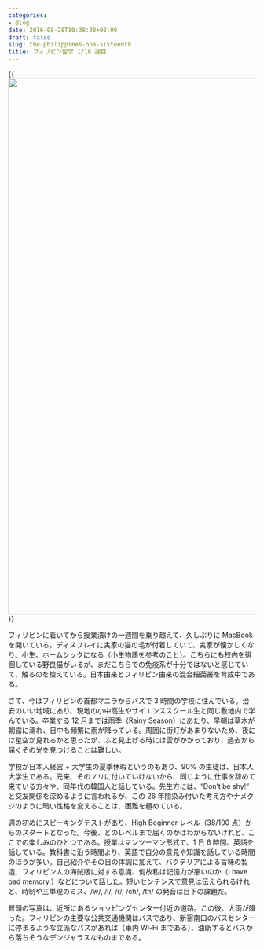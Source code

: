 ```yaml
---
categories:
- Blog
date: 2016-08-28T10:38:38+08:00
draft: false
slug: the-philippines-one-sixteenth
title: フィリピン留学 1/16 週目
---
```


{{<img alt="" src="/images/2016/08/the-philippines-one-sixteenth.jpg" width="1456" height="1092">}}

フィリピンに着いてから授業漬けの一週間を乗り越えて、久しぶりに MacBook を開いている。ディスプレイに実家の猫の毛が付着していて、実家が懐かしくなり、小生、ホームシックになる（[小生物語](http://www.amazon.co.jp/exec/obidos/ASIN/4344409353/rakuishi-22/ref=nosim/)を参考のこと）。こちらにも校内を徘徊している野良猫がいるが、まだこちらでの免疫系が十分ではないと感じていて、触るのを控えている。日本由来とフィリピン由来の混合細菌叢を育成中である。

さて、今はフィリピンの首都マニラからバスで 3 時間の学校に住んでいる。治安のいい地域にあり、現地の小中高生やサイエンススクール生と同じ敷地内で学んでいる。卒業する 12 月までは雨季（Rainy Season）にあたり、早朝は草木が朝露に濡れ、日中も頻繁に雨が降っている。周囲に街灯があまりないため、夜には星空が見れるかと思ったが、ふと見上げる時には雲がかかっており、過去から届くその光を見つけることは難しい。

学校が日本人経営 + 大学生の夏季休暇というのもあり、90% の生徒は、日本人大学生である。元来、そのノリに付いていけないから、同じように仕事を辞めて来ている方々や、同年代の韓国人と話している。先生方には、“Don’t be shy!” と交友関係を深めるように言われるが、この 26 年間染み付いた考え方やナメクジのように暗い性格を変えることは、困難を極めている。

週の初めにスピーキングテストがあり、High Beginner レベル（38/100 点）からのスタートとなった。今後、どのレベルまで届くのかはわからないけれど、ここでの楽しみのひとつである。授業はマンツーマン形式で、1 日 6 時間、英語を話している。教科書に沿う時間より、英語で自分の意見や知識を話している時間のほうが多い。自己紹介やその日の体調に加えて、バクテリアによる旨味の製造、フィリピン人の海賊版に対する意識、何故私は記憶力が悪いのか（I have bad memory.）などについて話した。短いセンテンスで意見は伝えられるけれど、時制や三単現のミス、/w/, /l/, /r/, /ch/, /th/ の発音は目下の課題だ。

冒頭の写真は、近所にあるショッピングセンター付近の道路。この後、大雨が降った。フィリピンの主要な公共交通機関はバスであり、新宿南口のバスセンターに停まるような立派なバスがあれば（車内 Wi-Fi まである）、油断するとバスから落ちそうなデンジャラスなものまである。

